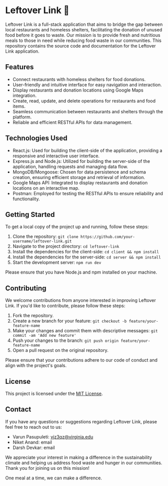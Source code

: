# Leftover Link 🍣

Leftover Link is a full-stack application that aims to bridge the gap between local restaurants and homeless shelters, facilitating the donation of unused food before it goes to waste. Our mission is to provide fresh and nutritious meals to those in need while reducing food waste in our communities. This repository contains the source code and documentation for the Leftover Link application.

## Features

- Connect restaurants with homeless shelters for food donations.
- User-friendly and intuitive interface for easy navigation and interaction.
- Display restaurants and donation locations using Google Maps integration.
- Create, read, update, and delete operations for restaurants and food items.
- Seamless communication between restaurants and shelters through the platform.
- Reliable and efficient RESTful APIs for data management.

## Technologies Used

- React.js: Used for building the client-side of the application, providing a responsive and interactive user interface.
- Express.js and Node.js: Utilized for building the server-side of the application, handling requests and managing data flow.
- MongoDB/Mongoose: Chosen for data persistence and schema creation, ensuring efficient storage and retrieval of information.
- Google Maps API: Integrated to display restaurants and donation locations on an interactive map.
- Postman: Employed for testing the RESTful APIs to ensure reliability and functionality.

## Getting Started

To get a local copy of the project up and running, follow these steps:

1. Clone the repository: `git clone https://github.com/your-username/leftover-link.git`
2. Navigate to the project directory: `cd leftover-link`
3. Install the dependencies for the client-side: `cd client && npm install`
4. Install the dependencies for the server-side: `cd server && npm install`
5. Start the development server: `npm run dev`

Please ensure that you have Node.js and npm installed on your machine.

## Contributing

We welcome contributions from anyone interested in improving Leftover Link. If you'd like to contribute, please follow these steps:

1. Fork the repository.
2. Create a new branch for your feature: `git checkout -b feature/your-feature-name`
3. Make your changes and commit them with descriptive messages: `git commit -am 'Add new feature'`
4. Push your changes to the branch: `git push origin feature/your-feature-name`
5. Open a pull request on the original repository.

Please ensure that your contributions adhere to our code of conduct and align with the project's goals.

## License

This project is licensed under the [MIT License](LICENSE).

## Contact

If you have any questions or suggestions regarding Leftover Link, please feel free to reach out to us:

- Varun Pasupuleti: vjz3qz@virginia.edu
- Niket Anand: email
- Darsh Devkar: email

We appreciate your interest in making a difference in the sustainability climate and helping us address food waste and hunger in our communities. Thank you for joining us on this mission!

One meal at a time, we can make a difference.

